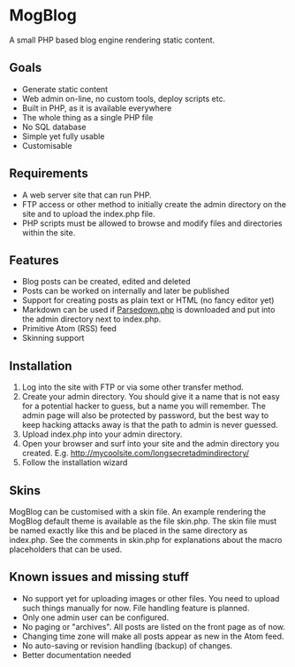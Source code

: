 MogBlog
=======

A small PHP based blog engine rendering static content.

Goals
-----

  * Generate static content
  * Web admin on-line, no custom tools, deploy scripts etc.
  * Built in PHP, as it is available everywhere
  * The whole thing as a single PHP file
  * No SQL database
  * Simple yet fully usable
  * Customisable

Requirements
------------

  * A web server site that can run PHP.
  * FTP access or other method to initially create the admin directory on the
    site and to upload the index.php file.
  * PHP scripts must be allowed to browse and modify files and directories
    within the site.

Features
--------
  * Blog posts can be created, edited and deleted
  * Posts can be worked on internally and later be published
  * Support for creating posts as plain text or HTML (no fancy editor yet)
  * Markdown can be used if [Parsedown.php](http://www.parsedown.org/) is downloaded and put into the
    admin directory next to index.php.
  * Primitive Atom (RSS) feed
  * Skinning support

Installation
------------

  1. Log into the site with FTP or via some other transfer method.
  2. Create your admin directory. You should give it a name that is not easy
     for a potential hacker to guess, but a name you will remember. The
     admin page will also be protected by password, but the best way to
     keep hacking attacks away is that the path to admin is never guessed.
  3. Upload index.php into your admin directory.
  4. Open your browser and surf into your site and the admin directory
     you created. E.g. http://mycoolsite.com/longsecretadmindirectory/
  5. Follow the installation wizard

Skins
-----

MogBlog can be customised with a skin file. An example rendering the MogBlog default theme is available as
the file skin.php. The skin file must be named exactly like this and be placed in the same directory as index.php.
See the comments in skin.php for explanations about the macro placeholders that can be used.

Known issues and missing stuff
------------------------------

  * No support yet for uploading images or other files. You need to upload
    such things manually for now. File handling feature is planned.
  * Only one admin user can be configured.
  * No paging or "archives". All posts are listed on the front page as of now.
  * Changing time zone will make all posts appear as new in the Atom feed.
  * No auto-saving or revision handling (backup) of changes.
  * Better documentation needed
